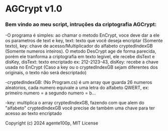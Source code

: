 # AGCrypt v1.0

### Bem vindo ao meu script, intruções da criptografia AGCrypt:

-O programa é simples: ao chamar o metodo EnCrypt, voce deve dar a ele os parametros de text e key, text: texto que você deseja encriptar (Somente texto), key: chave de 
acesso/Multiplicador do alfabeto cryptedIndexGB (Somente numeros inteiros). O metodo DesCrypt age de forma parecida, porém ele tranforma a criptografia em texto legivel, ele recebe disText e disKey, disText: 
texto encriptado ex: 212-2123-43, disKey: recebe a chave usada no EnCrypt (Caso a key ou o cryptedIndexGB sejam diferentes dos originais, o texto não será descriptado)

-cryptedIndexGB: (No Program.cs) é um array que guarda 26 numeros aleatorios, cada numero equivale a uma letra do alfabeto 
QWERT, ex: primeiro numero = a segundo numero = b...

-key: multiplica o array cryptedIndexGB, fazendo com que alem do "alfabeto" cryptedIndexGB você precise de também uma chave para ter acesso ao texto encriptado

Copyright (c) 2024 agente100p, MIT License
